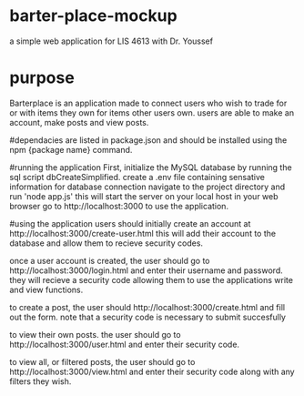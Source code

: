 # barter-place-mockup
a simple web application for LIS 4613 with Dr. Youssef

# purpose 
Barterplace is an application made to connect users who wish to trade for or with items they own for items other users own. 
users are able to make an account, make posts and view posts. 

#dependacies 
are listed in package.json and should be installed using the npm {package name} command. 

#running the application
First, initialize the MySQL database by running the sql script dbCreateSimplified. 
create a .env file containing sensative information for database connection
navigate to the project directory and run 'node app.js' 
this will start the server on your local host 
in your web browser go to http://localhost:3000 to use the application. 

#using the application 
users should initially create an account at http://localhost:3000/create-user.html this will add their account to the database and allow them to recieve security codes. 

once a user account is created, the user should go to http://localhost:3000/login.html and enter their username and password. they will recieve a security code allowing them to use the 
applications write and view functions.

to create a post, the user should http://localhost:3000/create.html and fill out the form. note that a security code is necessary to submit succesfully

to view their own posts. the user should go to http://localhost:3000/user.html and enter their security code. 

to view all, or filtered posts, the user should go to http://localhost:3000/view.html and enter their security code along with any filters they wish. 
